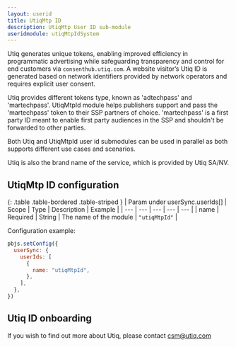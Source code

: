 ```yaml
---
layout: userid
title: UtiqMtp ID
description: UtiqMtp User ID sub-module
useridmodule: utiqMtpIdSystem
---
```


Utiq generates unique tokens, enabling improved efficiency in programmatic advertising while safeguarding transparency and control for end customers via `consenthub.utiq.com`. A website visitor’s Utiq ID is generated based on network identifiers provided by network operators and requires explicit user consent.

Utiq provides different tokens type, known as 'adtechpass' and 'martechpass'. UtiqMtpId module helps publishers support and pass the 'martechpass' token to their SSP partners of choice. 'martechpass' is a first party ID meant to enable first party audiences in the SSP and shouldn't be forwarded to other parties.

Both Utiq and UtiqMtpId user id submodules can be used in parallel as both supports different use cases and scenarios.

Utiq is also the brand name of the service, which is provided by Utiq SA/NV.

## UtiqMtp ID configuration

{: .table .table-bordered .table-striped }
| Param under userSync.userIds[] | Scope | Type | Description | Example |
| --- | --- | --- | --- | --- |
| name | Required | String | The name of the module | `"utiqMtpId"` |

Configuration example:

```javascript
pbjs.setConfig({
  userSync: {
    userIds: [
      {
        name: "utiqMtpId",
      },
    ],
  },
})
```

## Utiq ID onboarding

If you wish to find out more about Utiq, please contact <csm@utiq.com>
